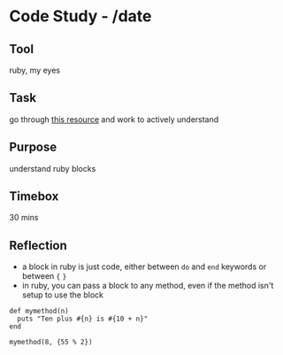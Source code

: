 # Code Study - /date

## Tool

ruby, my eyes

## Task

go through [this resource](https://mixandgo.com/learn/ruby/blocks) and work to actively understand

## Purpose

understand ruby blocks

## Timebox

30 mins

## Reflection

- a block in ruby is just code, either between `do` and `end` keywords or between `{` `}`
- in ruby, you can pass a block to any method, even if the method isn't setup to use the block

```
def mymethod(n)
  puts "Ten plus #{n} is #{10 + n}"
end

mymethod(8, {55 % 2})
```
